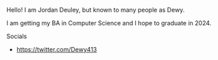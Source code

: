 Hello! I am Jordan Deuley, but known to many people as Dewy.

I am getting my BA in Computer Science and I hope to graduate in 2024. 

Socials
- https://twitter.com/Dewy413

